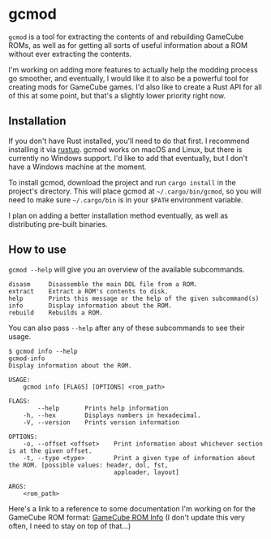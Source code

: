 # gcmod

`gcmod` is a tool for extracting the contents of and rebuilding GameCube ROMs, as well as for getting all sorts of useful information about a ROM without ever extracting the contents. 

I'm working on adding more features to actually help the modding process go smoother, and eventually, I would like it to also be a powerful tool for creating mods for GameCube games. I'd also like to create a Rust API for all of this at some point, but that's a slightly lower priority right now.

## Installation

If you don't have Rust installed, you'll need to do that first. I recommend installing it via [rustup](https://rustup.rs/). gcmod works on macOS and Linux, but there is currently no Windows support. I'd like to add that eventually, but I don't have a Windows machine at the moment.

To install gcmod, download the project and run `cargo install` in the project's directory. This will place gcmod at `~/.cargo/bin/gcmod`, so you will need to make sure `~/.cargo/bin` is in your `$PATH` environment variable.

I plan on adding a better installation method eventually, as well as distributing pre-built binaries.

## How to use

`gcmod --help` will give you an overview of the available subcommands.

```
disasm     Disassemble the main DOL file from a ROM.
extract    Extract a ROM's contents to disk.
help       Prints this message or the help of the given subcommand(s)
info       Display information about the ROM.
rebuild    Rebuilds a ROM.
```

You can also pass `--help` after any of these subcommands to see their usage.

```
$ gcmod info --help
gcmod-info
Display information about the ROM.

USAGE:
    gcmod info [FLAGS] [OPTIONS] <rom_path>

FLAGS:
        --help       Prints help information
    -h, --hex        Displays numbers in hexadecimal.
    -V, --version    Prints version information

OPTIONS:
    -o, --offset <offset>    Print information about whichever section is at the given offset.
    -t, --type <type>        Print a given type of information about the ROM. [possible values: header, dol, fst,
                             apploader, layout]

ARGS:
    <rom_path>
```

Here's a link to a reference to some documentation I'm working on for the GameCube ROM format: [GameCube ROM Info](https://docs.google.com/document/d/1uuLgEZhlXwPBKyDEFGLU_g_7azzA60bv5O3kPxXZmyE/edit?usp=sharing) (I don't update this very often, I need to stay on top of that...)

